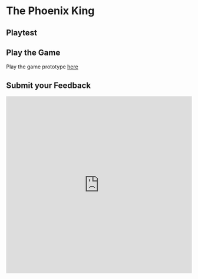 # The Phoenix King

## Playtest

## Play the Game
Play the game prototype [here](https://babydragon118.github.io/IASC-1P04/prototype/TwineGamePrototype.html)

## Submit your Feedback
<iframe width="640px" height= "480px" src= "https://forms.office.com/Pages/ResponsePage.aspx?id=FRGudvwe8kqlNuKyRDrxoChzptMxCmlNrHIHd5QgivNUOFBUWUIzSUVKS1hJTlYyMFlIRjUyUkpHMS4u&embed=true" frameborder= "0" marginwidth= "0" marginheight= "0" style= "border: none; max-width:100%; max-height:100vh" allowfullscreen webkitallowfullscreen mozallowfullscreen msallowfullscreen> </iframe>
